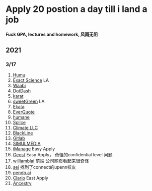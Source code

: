 # Apply 20 postion a day till i land a job
#### Fuck GPA, lectures and homework, 风雨无阻
## 2021
### 3/17
1. [Humu](https://boards.greenhouse.io/humu/jobs/3417594/confirmation?t=a94436f11us)
2. [Exact Science](https://careers-exactsciences.icims.com/jobs/11621/software-engineer-intern/job?mode=submit_apply) LA
3. [Waabi](https://jobs.lever.co/waabi/93b8ba89-8d9a-4b4e-9adc-c22bcb3031b9/already-received?ms=1647580913411)
4. [DotDash](https://www.dotdashmeredith.com/careers?p=job%2FoVV3ifwV%2FapplyConfirmation)
5. [karat]()
6. [sweetGreen](https://careers.sweetgreen.com/jobs/4047774?applied=1)  LA
7. [Ekata](https://jobs.jobvite.com/ekata/job/o0q3ifwv/applyConfirmation)
8. [EverQuote](https://careers.everquote.com/job/?url=job&gh_jid=5015250003)
9. [humane](https://boards.greenhouse.io/humane/jobs/4389862004/confirmation?t=883e16024us)
10. [Splice](https://boards.greenhouse.io/splice/jobs/5994624002/confirmation?t=c2b2a7b42us)
11. [Climate LLC](https://jobs.jobvite.com/the-climate-corporation/)
12. [BlackLine](http://jobs.jobvite.com/blackline/job/ooAhifwh/applyConfirmation)
13. [Gitlab](https://boards.greenhouse.io/gitlab/jobs/5197819002/confirmation)
14. [SIMULMEDIA](https://jobs.lever.co/simulmedia/c3f5e2c3-0dd6-4b48-bdc2-5a535c95f4a0/apply)
15. [iManage](https://jobs.lever.co/simulmedia/c3f5e2c3-0dd6-4b48-bdc2-5a535c95f4a0/apply) Easy Apply
16. [Geost]() Easy Apply， 奇怪的confidential level 问题
17. [williamblai](https://williamblair.avature.net/careers/Register?jobId=4229&source=LinkedIn) 前端 公司网页看起来很奇怪
18. [sei](https://careers.peopleclick.com/careerscp/client_seic/external/en-us/jobApp/submitApp.html) 找到了connect的upenn校友
19. [pendo.ai](https://boards.greenhouse.io/pendo/jobs/5549592002/confirmation?t=a6e397752us) 
20. [Clario]() East Apply
21. [Ancestry](https://jobs.lever.co/ancestry/d79df222-0bec-4818-8bf5-bb9ce896590f/apply?lever-source=linkedin_limited_listing)